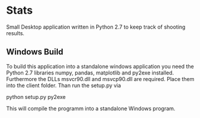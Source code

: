 Stats
=====

Small Desktop application written in Python 2.7 to keep track of shooting results.

Windows Build
-------------

To build this application into a standalone windows application you need the Python 2.7 libraries numpy, pandas, matplotlib and py2exe installed. Furthermore the DLLs msvcr90.dll and msvcp90.dll are required. Place them into the client folder. Than run the setup.py via

   python setup.py py2exe

This will compile the programm into a standalone Windows program.
